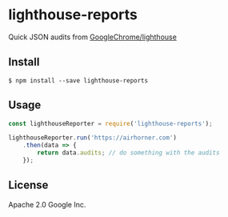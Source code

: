 # lighthouse-reports

Quick JSON audits from [GoogleChrome/lighthouse](https://github.com/googlechrome/lighthouse)

## Install

```
$ npm install --save lighthouse-reports
```

## Usage

```js
const lighthouseReporter = require('lighthouse-reports');

lighthouseReporter.run('https://airhorner.com')
    .then(data => {
        return data.audits; // do something with the audits
    });
```

## License

Apache 2.0 Google Inc.